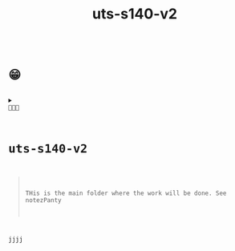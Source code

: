 <h1 align="center">uts-s140-v2</h1>
<h2 align="center"><code><uts-s14</code></h2>

# 😁

<details>
<summary>
👅👅👅
</summary>
<img src="./public/r.gif" width="400%">
</details>

# uts-s140-v2

> THis is the main folder where the work will be done. See notezPanty

jjjj
